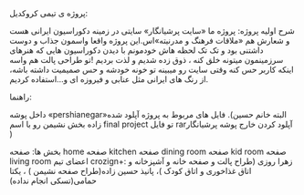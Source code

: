 پروژه ی تیمی کروکدیل:

شرح اولیه پروژه:
پروژه ما «سایت پرشیانگار» سایتی در زمینه دکوراسیون ایرانی هست و شعارش هم «ملاقات فرهنگ و مدرنیته»اس.این پروژه واقعا واسمون جذاب و دوست داشتنی بود و تک تک لحظه هاش خودمونم با دیدن دکوراسیون هایی که  هنرهای سرزمینمون میتونه خلق کنه ، ذوق زده شدیم و لذت بردیم !تو طراحی پالت هم واسه اینکه کاربر حس کنه وقتی سایت رو میبینه تو خونه خودشه و حس صمیمیت داشته باشه، از رنگ های ایرانی مثل عنابی و فیروزه ای و...استفاده کردیم.

راهنما:

داخل پوشه «pershianegar»فایل های مربوط به پروژه آپلود شده .(البته خانم حسین زاده بخش نشیمن رو با اسم final project تو فایل rarآپلود کردن خارج پوشه پرشیانگار ) 

بخش ها:
صفحه home
صفحه kitchen
صفحه dining room
صفحه kid room
صفحه living room 
اعضای تیم crozign+:
زهرا روزی (طراح پالت و صفحه خانه و آشپزخانه و اتاق غذاخوری و اتاق کودک )، پانیذ حسین زاده(طراح  صفحه نشیمن ) ، یکتا حمامی(تسکی انجام نداده)
